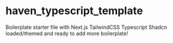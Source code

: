 # haven_typescript_template
Boilerplate starter file with Next.js TailwindCSS Typescript Shadcn loaded/themed and ready to add more boilerplate!
